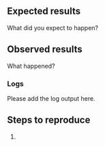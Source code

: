 ## Expected results

What did you expect to happen?

## Observed results

What happened?

### Logs

Please add the log output here.

## Steps to reproduce

1.
